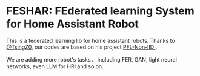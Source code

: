 # FESHAR: FEderated learning System for Home Assistant Robot

This is a federated learning lib for home assistant robots. Thanks to [@TsingZ0](https://github.com/TsingZ0), our codes are based on his project [
PFL-Non-IID
](https://github.com/TsingZ0/PFL-Non-IID).

We are adding more robot's tasks， including FER, GAN, light neural networks, even LLM for HRI and so on.
